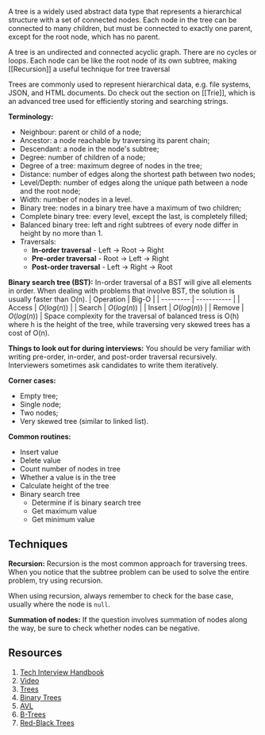 A tree is a widely used abstract data type that represents a hierarchical structure with a set of connected nodes. Each node in the tree can be connected to many children, but must be connected to exactly one parent, except for the root node, which has no parent.

A tree is an undirected and connected acyclic graph. There are no cycles or loops. Each node can be like the root node of its own subtree, making [[Recursion]] a useful technique for tree traversal

Trees are commonly used to represent hierarchical data, e.g. file systems, JSON, and HTML documents. Do check out the section on [[Trie]], which is an advanced tree used for efficiently storing and searching strings.

**Terminology:**
- Neighbour: parent or child of a node;
- Ancestor: a node reachable by traversing its parent chain;
- Descendant: a node in the node's subtree;
- Degree: number of children of a node;
- Degree of a tree: maximum degree of nodes in the tree;
- Distance: number of edges along the shortest path between two nodes;
- Level/Depth: number of edges along the unique path between a node and the root node;
- Width: number of nodes in a level.
- Binary tree: nodes in a binary tree have a maximum of two children;
- Complete binary tree: every level, except the last, is completely filled;
- Balanced binary tree: left and right subtrees of every node differ in height by no more than 1.
- Traversals:
	-   **In-order traversal** - Left → Root → Right
	-   **Pre-order traversal** - Root → Left → Right
	-   **Post-order traversal** - Left → Right → Root

**Binary search tree (BST):** In-order traversal of a BST will give all elements in order. When dealing with problems that involve BST, the solution is usually faster than O(n).
| Operation | Big-O       |
| --------- | ----------- |
| Access    | $O(log(n))$ |
| Search    | $O(log(n))$ |
| Insert    | $O(log(n))$ |
| Remove    | $O(log(n))$ | 
Space complexity for the traversal of balanced tress is O(h) where h is the height of the tree, while traversing very skewed trees has a cost of O(n).

**Things to look out for during interviews:** You should be very familiar with writing pre-order, in-order, and post-order traversal recursively. Interviewers sometimes ask candidates to write them iteratively.

**Corner cases:**
- Empty tree;
- Single node;
- Two nodes;
- Very skewed tree (similar to linked list).

**Common routines:**
-   Insert value
-   Delete value
-   Count number of nodes in tree
-   Whether a value is in the tree
-   Calculate height of the tree
-   Binary search tree
    -   Determine if is binary search tree
    -   Get maximum value
    -   Get minimum value

## Techniques
**Recursion:** Recursion is the most common approach for traversing trees. When you notice that the subtree problem can be used to solve the entire problem, try using recursion.

When using recursion, always remember to check for the base case, usually where the node is `null`.

**Summation of nodes:** If the question involves summation of nodes along the way, be sure to check whether nodes can be negative.


## Resources
1. [Tech Interview Handbook](https://www.techinterviewhandbook.org/algorithms/tree/)
2. [Video](https://www.coursera.org/lecture/data-structures/trees-95qda)
3. [Trees](https://medium.com/basecs/how-to-not-be-stumped-by-trees-5f36208f68a7)
4. [Binary Trees](https://medium.com/basecs/leaf-it-up-to-binary-trees-11001aaf746d)
5. [AVL](https://medium.com/basecs/the-little-avl-tree-that-could-86a3cae410c7)
6. [B-Trees](https://medium.com/basecs/busying-oneself-with-b-trees-78bbf10522e7)
7. [Red-Black Trees](https://medium.com/basecs/painting-nodes-black-with-red-black-trees-60eacb2be9a5)